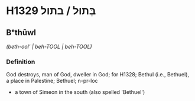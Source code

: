 # H1329 בְּתוּל / בתול

## Bᵉthûwl

_(beth-ool' | beh-TOOL | beh-TOOL)_

### Definition

God destroys, man of God, dweller in God; for H1328; Bethul (i.e., Bethuel), a place in Palestine; Bethuel; n-pr-loc

- a town of Simeon in the south (also spelled 'Bethuel')
